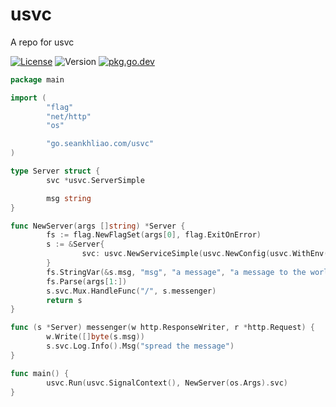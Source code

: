 # usvc

A repo for usvc

[![License](https://img.shields.io/github/license/seankhliao/usvc.svg?style=flat-square)](LICENSE)
![Version](https://img.shields.io/github/v/tag/seankhliao/usvc?sort=semver&style=flat-square)
[![pkg.go.dev](http://img.shields.io/badge/godoc-reference-blue.svg?style=flat-square)](https://pkg.go.dev/go.seankhliao.com/usvc)

```go
package main

import (
        "flag"
        "net/http"
        "os"

        "go.seankhliao.com/usvc"
)

type Server struct {
        svc *usvc.ServerSimple

        msg string
}

func NewServer(args []string) *Server {
        fs := flag.NewFlagSet(args[0], flag.ExitOnError)
        s := &Server{
                svc: usvc.NewServiceSimple(usvc.NewConfig(usvc.WithEnv(), usvc.WithFlags(fs))),
        }
        fs.StringVar(&s.msg, "msg", "a message", "a message to the world")
        fs.Parse(args[1:])
        s.svc.Mux.HandleFunc("/", s.messenger)
        return s
}

func (s *Server) messenger(w http.ResponseWriter, r *http.Request) {
        w.Write([]byte(s.msg))
        s.svc.Log.Info().Msg("spread the message")
}

func main() {
        usvc.Run(usvc.SignalContext(), NewServer(os.Args).svc)
}
```
